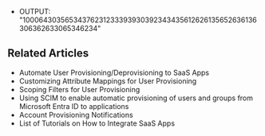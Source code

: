 - OUTPUT:
  "10006430356534376231233393930392343435612626135652636136306362633065346234"

## Related Articles

- Automate User Provisioning/Deprovisioning to SaaS Apps
- Customizing Attribute Mappings for User Provisioning
- Scoping Filters for User Provisioning
- Using SCIM to enable automatic provisioning of users and groups from Microsoft Entra ID to applications
- Account Provisioning Notifications
- List of Tutorials on How to Integrate SaaS Apps